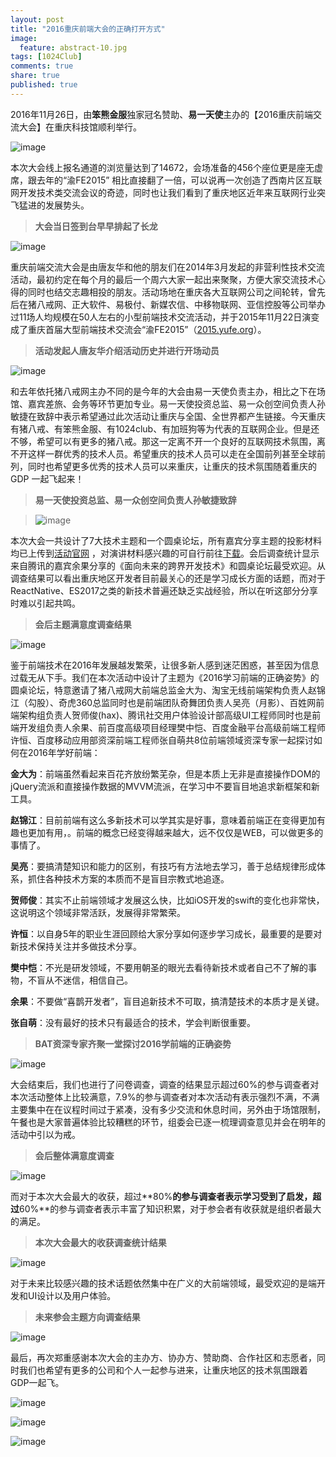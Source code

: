 ```yaml
---
layout: post
title: "2016重庆前端大会的正确打开方式"
image:
  feature: abstract-10.jpg
tags: [1024Club]
comments: true
share: true
published: true
---
```


2016年11月26日，由**笨熊金服**独家冠名赞助、**易一天使**主办的【2016重庆前端交流大会】在重庆科技馆顺利举行。

![image](http://pic.yupoo.com/peigen123_v/G3KsKKnz/kldgM.jpg)

本次大会线上报名通道的浏览量达到了14672，会场准备的456个座位更是座无虚席，跟去年的“渝FE2015” 相比直接翻了一倍，可以说再一次创造了西南片区互联网开发技术类交流会议的奇迹，同时也让我们看到了重庆地区近年来互联网行业突飞猛进的发展势头。

> **大会当日签到台早早排起了长龙**
>
![image](http://pic.yupoo.com/peigen123_v/G3KsK729/medium.jpg)



重庆前端交流大会是由唐友华和他的朋友们在2014年3月发起的非营利性技术交流活动，最初约定在每个月的最后一个周六大家一起出来聚聚，方便大家交流技术心得的同时也结交志趣相投的朋友。活动场地在重庆各大互联网公司之间轮转，曾先后在猪八戒网、正大软件、易极付、新媒农信、中移物联网、亚信控股等公司举办过11场人均规模在50人左右的小型前端技术交流活动，并于2015年11月22日演变成了重庆首届大型前端技术交流会“渝FE2015”（[2015.yufe.org](http://2015.yufe.org/)）。

> **活动发起人唐友华介绍活动历史并进行开场动员**
>
![image](http://pic.yupoo.com/peigen123_v/G3KsM3YF/medium.jpg)



和去年依托猪八戒网主办不同的是今年的大会由易一天使负责主办，相比之下在场馆、嘉宾差旅、会务等环节更加专业。易一天使投资总监、易一众创空间负责人孙敏捷在致辞中表示希望通过此次活动让重庆与全国、全世界都产生链接。今天重庆有猪八戒、有笨熊金服、有1024club、有加班狗等为代表的互联网企业。但是还不够，希望可以有更多的猪八戒。那这一定离不开一个良好的互联网技术氛围，离不开这样一群优秀的技术人员。希望重庆的技术人员可以走在全国前列甚至全球前列，同时也希望更多优秀的技术人员可以来重庆，让重庆的技术氛围随着重庆的 GDP 一起飞起来！

> **易一天使投资总监、易一众创空间负责人孙敏捷致辞**

>![image](http://pic.yupoo.com/peigen123_v/G3KsJMNj/medium.jpg)



本次大会一共设计了7大技术主题和一个圆桌论坛，所有嘉宾分享主题的投影材料均已上传到[活动官网](http://2016.yufe.org/) ，对演讲材料感兴趣的可自行前往[下载](https://pan.baidu.com/s/1bpIbwXT#list/path=%2F)。会后调查统计显示来自腾讯的嘉宾余果分享的《面向未来的跨界开发技术》和圆桌论坛最受欢迎。从调查结果可以看出重庆地区开发者目前最关心的还是学习成长方面的话题，而对于 ReactNative、ES2017之类的新技术普遍还缺乏实战经验，所以在听这部分分享时难以引起共鸣。

> **会后主题满意度调查结果**
>
![image](http://pic.yupoo.com/peigen123_v/G3KsJul7/medium.jpg)



鉴于前端技术在2016年发展越发繁荣，让很多新人感到迷茫困惑，甚至因为信息过载无从下手。我们在本次活动中设计了主题为《2016学习前端的正确姿势》的圆桌论坛，特意邀请了猪八戒网大前端总监金大为、淘宝无线前端架构负责人赵锦江（勾股）、奇虎360总监同时也是前端团队奇舞团负责人吴亮（月影）、百姓网前端架构组负责人贺师俊(hax)、腾讯社交用户体验设计部高级UI工程师同时也是前端开发组负责人余果、前百度高级项目经理樊中恺、百度金融平台高级前端工程师许恒、百度移动应用部资深前端工程师张自萌共8位前端领域资深专家一起探讨如何在2016年学好前端：

**金大为**：前端虽然看起来百花齐放纷繁芜杂，但是本质上无非是直接操作DOM的jQuery流派和直接操作数据的MVVM流派，在学习中不要盲目地追求新框架和新工具。

**赵锦江**：目前前端有这么多新技术可以学其实是好事，意味着前端正在变得更加有趣也更加有用，。前端的概念已经变得越来越大，远不仅仅是WEB，可以做更多的事情了。

**吴亮**：要搞清楚知识和能力的区别，有技巧有方法地去学习，善于总结规律形成体系，抓住各种技术方案的本质而不是盲目宗教式地追逐。

**贺师俊**：其实不止前端领域才发展这么快，比如iOS开发的swift的变化也非常快，这说明这个领域非常活跃，发展得非常繁荣。

**许恒**：以自身5年的职业生涯回顾给大家分享如何逐步学习成长，最重要的是要对新技术保持关注并多做技术分享。

**樊中恺**：不光是研发领域，不要用朝圣的眼光去看待新技术或者自己不了解的事物，不盲从不迷信，相信自己。

**余果**：不要做“喜鹊开发者”，盲目追新技术不可取，搞清楚技术的本质才是关键。

**张自萌**：没有最好的技术只有最适合的技术，学会判断很重要。

> **BAT资深专家齐聚一堂探讨2016学前端的正确姿势**
>
![image](http://pic.yupoo.com/peigen123_v/G3KsLz1N/medium.jpg)

大会结束后，我们也进行了问卷调查，调查的结果显示超过60%的参与调查者对本次活动整体上比较满意，7.9%的参与调查者对本次活动有表示强烈不满，不满主要集中在在议程时间过于紧凑，没有多少交流和休息时间，另外由于场馆限制，午餐也是大家普遍体验比较糟糕的环节，组委会已逐一梳理调查意见并会在明年的活动中引以为戒。


> **会后整体满意度调查**
>
![image](http://pic.yupoo.com/peigen123_v/G3KsJa7R/medium.jpg)



而对于本次大会最大的收获，超过**80%**的参与调查者表示学习受到了启发，超过**60%**的参与调查者表示丰富了知识积累，对于参会者有收获就是组织者最大的满足。

>**本次大会最大的收获调查统计结果**
>
![image](http://pic.yupoo.com/peigen123_v/G3KsIW8H/medium.jpg)


对于未来比较感兴趣的技术话题依然集中在广义的大前端领域，最受欢迎的是端开发和UI设计以及用户体验。

>**未来参会主题方向调查结果**
>
![image](http://pic.yupoo.com/peigen123_v/G3KsIHve/medium.jpg)



最后，再次郑重感谢本次大会的主办方、协办方、赞助商、合作社区和志愿者，同时我们也希望有更多的公司和个人一起参与进来，让重庆地区的技术氛围跟着GDP一起飞。

![image](http://pic.yupoo.com/peigen123_v/G3KsIa3X/medium.jpg)

![image](http://pic.yupoo.com/peigen123_v/G3KsIspl/medium.jpg)

![image](http://pic.yupoo.com/peigen123_v/G3KsHWHP/medium.jpg)
